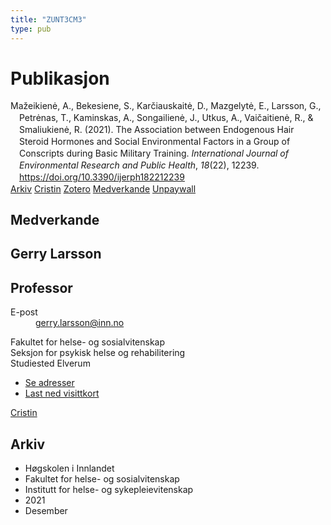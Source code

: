 ```yaml
---
title: "ZUNT3CM3"
type: pub
---
```

<h1>Publikasjon</h1>
<article id="csl-bib-container-ZUNT3CM3" class="csl-bib-container">
  <div class="csl-bib-body" style="line-height: 1.35; padding-left: 1em; text-indent:-1em;">
  <div class="csl-entry">Ma&#x17E;eikien&#x117;, A., Bekesiene, S., Kar&#x10D;iauskait&#x117;, D., Mazgelyt&#x117;, E., Larsson, G., Petr&#x117;nas, T., Kaminskas, A., Songailien&#x117;, J., Utkus, A., Vai&#x10D;aitien&#x117;, R., &amp; Smaliukien&#x117;, R. (2021). The Association between Endogenous Hair Steroid Hormones and Social Environmental Factors in a Group of Conscripts during Basic Military Training. <i>International Journal of Environmental Research and Public Health</i>, <i>18</i>(22), 12239. <a href="https://doi.org/10.3390/ijerph182212239">https://doi.org/10.3390/ijerph182212239</a></div>
</div>
  <div class="csl-bib-buttons">
    <a href="#taxonomy-article-ZUNT3CM3" class="csl-bib-button">Arkiv</a>
    <a href alt="Cristin URL" class="csl-bib-button">Cristin</a>
    <a href alt="Zotero URL" class="csl-bib-button">Zotero</a>
    <a href="#contributors-article-ZUNT3CM3" class="csl-bib-button">Medverkande</a>
    <a href="https://www.mdpi.com/1660-4601/18/22/12239/pdf?version=1637574583" class="csl-bib-button">Unpaywall</a>
  </div>
  <div id="csl-bib-meta-container-ZUNT3CM3"></div>
</article>
<div id="csl-bib-meta-ZUNT3CM3" class="csl-bib-meta">
  <article id="contributors-article-ZUNT3CM3" class="contributors-article">
    <h1>Medverkande</h1>
    <div class="personas">
<div class="vrtx-hinn-person-card">
<div class="photo">
<i class="lar la-user-circle missing-person"></i>
</div>
<div class="info">
<hgroup><h1>Gerry Larsson</h1>
<h2>Professor</h2>
</hgroup><dl>
<dt>E-post</dt>
<dd>
<a href="mailto:gerry.larsson@inn.no">gerry.larsson@inn.no</a>
</dd>
</dl>
<p>
Fakultet for helse- og sosialvitenskap<br>
Seksjon for psykisk helse og rehabilitering<br>
Studiested Elverum
</p>
<ul class="vrtx-hinn-links">
<li><a href="https://www.inn.no/finn-en-ansatt/gerry-larsson.html#vrtx-hinn-addresses">Se adresser</a></li>
<li><a href="https://www.inn.no/finn-en-ansatt/gerry-larsson.html?vrtx=vcf">Last ned visittkort</a></li>
</ul>
</div>
</div>
<a href="https://app.cristin.no/persons/show.jsf?id=50941" alt="Cristin URL" class="personas-cristin">Cristin</a>
</div>
  </article>
  <article id="taxonomy-article-ZUNT3CM3" class="taxonomy-article">
    <h1>Arkiv</h1>
    <ul>
      <li>Høgskolen i Innlandet</li>
      <li>Fakultet for helse- og sosialvitenskap</li>
      <li>Institutt for helse- og sykepleievitenskap</li>
      <li>2021</li>
      <li>Desember</li>
    </ul>
  </article>
</div>
